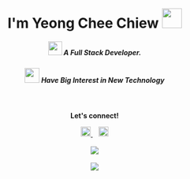 
<h1 align="center">
<b>I'm Yeong Chee Chiew</b>     
<img src="https://media4.giphy.com/media/eIM5DS2Cg8mgB778wQ/giphy.gif?cid=ecf05e47gsul9ztyqjsu1dulgapekfsfzw8z6wy8i9um35n3&rid=giphy.gif&ct=s" width="40px">
</h1>

<h5 align="center">
<img src="https://media3.giphy.com/media/v1.Y2lkPTc5MGI3NjExNGMxMTNlODIxYTBiYjQwZjRiZWI5M2MxNDM0YzcxODkwZjBjOTE4OSZjdD1z/zhYSVCirREeIZtONCI/giphy.gif" width="28px">
<b >A Full Stack Developer.</b>
</h5>

<h5 align="center">
<img src="https://media1.giphy.com/media/Nn97Knvcol0rENwFk5/giphy.gif?cid=ecf05e47p2p4ng56mwl4i6y0ybzwx8axkvjuvje3g1vqt0hp&rid=giphy.gif&ct=s" width="30px">
<b>Have Big Interest in New Technology</b>
</h5>

<br>


<div align="center"> 
  <p align="center"><b>Let's connect!</b></p>
  <a href="https://www.linkedin.com/in/yeong-chee-chiew-73212a1b1/" target="_blank">
    <img src="https://cdn-icons-png.flaticon.com/512/174/174857.png" width="20px" alt="HandsomeC's LinkedIn">
  </a>
  &nbsp;&nbsp;
  <a href="https://ycc-profile.web.app/" target="_blank">
    <img src="https://cdn-icons-png.flaticon.com/512/4302/4302080.png" width="20px" alt="HandsomeC's Web">
  </a>
</div>

<br>

<div align="center">
  <img src="https://github-readme-stats.vercel.app/api/top-langs/?username=YeongCC&show_icons=true&layout=compact&theme=radical&hide=css,html%22">
</div>
<br>

<div align="center">
  <img src="https://github-readme-stats.vercel.app/api?username=YeongCC&show_icons=true&theme=radical">
</div>
<br>


